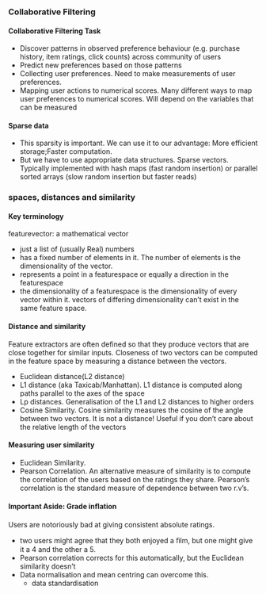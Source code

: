 ### Collaborative Filtering
#### Collaborative Filtering Task
- Discover patterns in observed preference behaviour (e.g. purchase history, item ratings, click counts) across community of users 
- Predict new preferences based on those patterns 
- Collecting user preferences. Need to make measurements of user preferences. 
- Mapping user actions to numerical scores. Many different ways to map user preferences to numerical scores. Will depend on the variables that can be measured 
#### Sparse data
- This sparsity is important. We can use it to our advantage: More efficient storage;Faster computation.
- But we have to use appropriate data structures. Sparse vectors. Typically implemented with hash maps (fast random insertion) or
parallel sorted arrays (slow random insertion but faster reads) 
### spaces, distances and similarity
#### Key terminology
featurevector: a mathematical vector
- just a list of (usually Real) numbers
- has a fixed number of elements in it. The number of elements is the dimensionality of the vector.
- represents a point in a featurespace or equally a direction in the featurespace 
- the dimensionality of a featurespace is the dimensionality of every vector within it. vectors of differing dimensionality can’t exist in the same feature space.
#### Distance and similarity
Feature extractors are often defined so that they produce vectors that are close together for similar inputs. Closeness of two vectors can be computed in the feature space by measuring a distance between the vectors.
- Euclidean distance(L2 distance)
- L1 distance (aka Taxicab/Manhattan). L1 distance is computed along paths parallel to the axes of the space
- Lp distances. Generalisation of the L1 and L2 distances to higher orders
- Cosine Similarity. Cosine similarity measures the cosine of the angle between two vectors.  It is not a distance!  Useful if you don’t care about the relative length of the vectors
#### Measuring user similarity
- Euclidean Similarity. 
- Pearson Correlation. An alternative measure of similarity is to compute the correlation of the users based on the ratings they share. Pearson’s correlation is the standard measure of dependence between two r.v’s. 
#### Important Aside: Grade inﬂation
Users are notoriously bad at giving consistent absolute ratings.
- two users might agree that they both enjoyed a ﬁlm, but one might give it a 4 and the other a 5.
- Pearson correlation corrects for this automatically, but the Euclidean similarity doesn’t
- Data normalisation and mean centring can overcome this.
    - data standardisation
